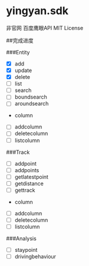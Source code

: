# yingyan.sdk
非官网 百度鹰眼API MIT License

##完成进度

###Entity
- [x] add   
- [x] update   
- [x] delete   
- [ ] list   
- [ ] search   
- [ ] boundsearch   
- [ ] aroundsearch  
 - column
 - [ ] addcolumn
 - [ ] deletecolumn
 - [ ] listcolumn

###Track
- [ ] addpoint   
- [ ] addpoints   
- [ ] getlatestpoint   
- [ ] getdistance   
- [ ] gettrack   
- column
 - [ ] addcolumn
 - [ ] deletecolumn
 - [ ] listcolumn

###Analysis
- [ ] staypoint
- [ ] drivingbehaviour
